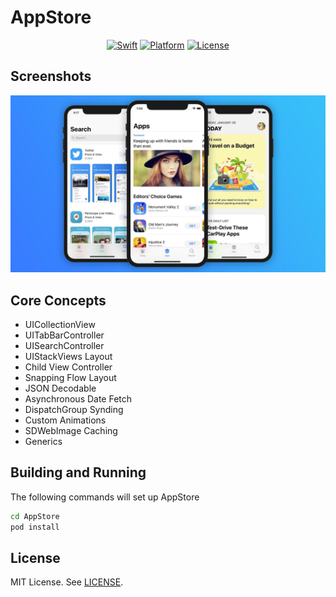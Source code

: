 # AppStore
<p align="center">
    <a href="http://cocoadocs.org/docsets/Cards">
        <img src="https://img.shields.io/badge/Swift-5-orange.svg?style=flat"
            alt="Swift"></a>
    <a href="http://cocoadocs.org/docsets/Cards">
        <img src="https://img.shields.io/cocoapods/p/Cards.svg?style=flat"
            alt="Platform"></a>
    <a href="https://github.com/PaoloCuscela/Cards/blob/master/LICENSE">
        <img src="https://img.shields.io/github/license/PaoloCuscela/Cards.svg"
            alt="License"></a>
</p>

## Screenshots

![hero](screenshots/hero.png)

## Core Concepts
- UICollectionView
- UITabBarController
- UISearchController
- UIStackViews Layout
- Child View Controller
- Snapping Flow Layout
- JSON Decodable
- Asynchronous Date Fetch
- DispatchGroup Synding
- Custom Animations
- SDWebImage Caching
- Generics

## Building and Running

The following commands will set up AppStore
```sh
cd AppStore
pod install
```

## License
MIT License. See [LICENSE](https://github.com/gannasong/AppStore/blob/master/LICENSE).

